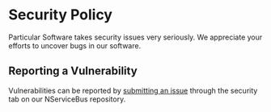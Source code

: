 # Security Policy

Particular Software takes security issues very seriously. We appreciate your efforts to uncover bugs in our software. 

## Reporting a Vulnerability

Vulnerabilities can be reported by [submitting an issue](https://github.com/Particular/NServiceBus/security/advisories/new) through the security tab on our NServiceBus repository. 
